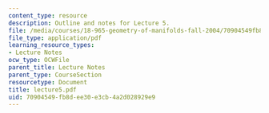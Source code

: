 ```yaml
---
content_type: resource
description: Outline and notes for Lecture 5.
file: /media/courses/18-965-geometry-of-manifolds-fall-2004/70904549fb8dee30e3cb4a2d028929e9_lecture5.pdf
file_type: application/pdf
learning_resource_types:
- Lecture Notes
ocw_type: OCWFile
parent_title: Lecture Notes
parent_type: CourseSection
resourcetype: Document
title: lecture5.pdf
uid: 70904549-fb8d-ee30-e3cb-4a2d028929e9
---
```

